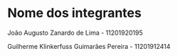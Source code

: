 # Nome dos integrantes
João Augusto Zanardo de Lima - 11201920195

Guilherme Klinkerfuss Guimarães Pereira - 11201912414


